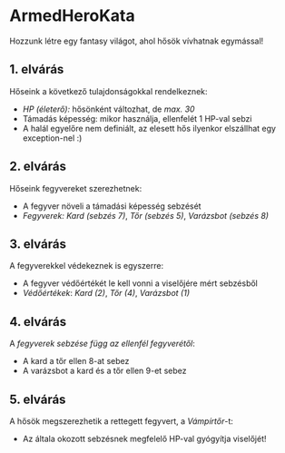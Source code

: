 # ArmedHeroKata

Hozzunk létre egy fantasy világot, ahol hősök vívhatnak egymással!

## 1. elvárás
Hőseink a következő tulajdonságokkal rendelkeznek:
- *HP (életerő):* hősönként változhat, de *max. 30*
- Támadás képesség: mikor használja, ellenfelét 1 HP-val sebzi
- A halál egyelőre nem definiált, az elesett hős ilyenkor elszállhat egy exception-nel :)

## 2. elvárás
Hőseink fegyvereket szerezhetnek:
- A fegyver növeli a támadási képesség sebzését
- *Fegyverek:* *Kard (sebzés 7)*, *Tőr (sebzés 5)*, *Varázsbot (sebzés 8)*

## 3. elvárás
A fegyverekkel védekeznek is egyszerre:
- A fegyver védőértékét le kell vonni a viselőjére mért sebzésből
- *Védőértékek*: *Kard (2)*, *Tőr (4)*, *Varázsbot (1)*

## 4. elvárás
A *fegyverek sebzése függ az ellenfél fegyverétől*:
- A kard a tőr ellen 8-at sebez
- A varázsbot a kard és a tőr ellen 9-et sebez

## 5. elvárás
A hősök megszerezhetik a rettegett fegyvert, a *Vámpírtőr*-t:
- Az általa okozott sebzésnek megfelelő HP-val gyógyítja viselőjét!